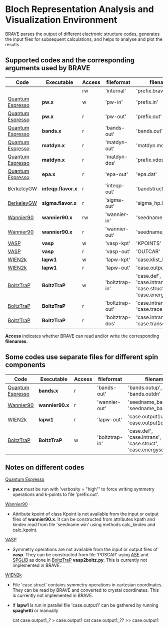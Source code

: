 # Bloch Representation Analysis and Visualization Environment

BRAVE parses the output of different electronic structure codes, generates the input files for subsequent calculations, and helps to analyse and plot the results.

## Supported codes and the corresponding arguments used by BRAVE

| Code                                                  | Executable          | Access | fileformat      | filenames                                                |
|-------------------------------------------------------|---------------------|--------|-----------------|----------------------------------------------------------|
|                                                       |                     | rw     | 'internal'      | 'prefix.brave'                                           |
| [Quantum Espresso](https://www.quantum-espresso.org/) | **pw.x**            | w      | 'pw-in'         | 'prefix.in'                                              |
| [Quantum Espresso](https://www.quantum-espresso.org/) | **pw.x**            | r      | 'pw-out'        | 'prefix.out'                                             |
| [Quantum Espresso](https://www.quantum-espresso.org/) | **bands.x**         | r      | 'bands-out'     | 'bands.out'                                              |
| [Quantum Espresso](https://www.quantum-espresso.org/) | **matdyn.x**        | r      | 'matdyn-out'    | 'matdyn.modes'                                           |
| [Quantum Espresso](https://www.quantum-espresso.org/) | **matdyn.x**        | r      | 'matdyn-dos'    | 'prefix.vdos'                                            |
| [Quantum Espresso](https://www.quantum-espresso.org/) | **epa.x**           | r      | 'epa-out'       | 'epa.dat'                                                |
| [BerkeleyGW](https://www.berkeleygw.org/)             | **inteqp.flavor.x** | r      | 'inteqp-out'    | 'bandstructure.dat'                                      |
| [BerkeleyGW](https://www.berkeleygw.org/)             | **sigma.flavor.x**  | r      | 'sigma-out'     | 'sigma_hp.log'                                           |
| [Wannier90](https://www.wannier.org/)                 | **wannier90.x**     | rw     | 'wannier-in'    | 'seedname.win'                                           |
| [Wannier90](https://www.wannier.org/)                 | **wannier90.x**     | r      | 'wannier-out'   | 'seedname_band.dat'                                      |
| [VASP](https://www.vasp.at/)                          | **vasp**            | w      | 'vasp-kpt'      | 'KPOINTS'                                                |
| [VASP](https://www.vasp.at/)                          | **vasp**            | r      | 'vasp-out'      | 'OUTCAR'                                                 |
| [WIEN2k](https://susi.theochem.tuwien.ac.at/)         | **lapw1**           | w      | 'lapw-kpt'      | 'case.klist_band'                                        |
| [WIEN2k](https://susi.theochem.tuwien.ac.at/)         | **lapw1**           | r      | 'lapw-out'      | 'case.output1'                                           |
| [BoltzTraP](https://goo.gl/atsFQ8)                    | **BoltzTraP**       | w      | 'boltztrap-in'  | 'case.def', 'case.intrans', 'case.struct', 'case.energy' |
| [BoltzTraP](https://goo.gl/atsFQ8)                    | **BoltzTraP**       | r      | 'boltztrap-out' | 'case.intrans', 'case.trace'                             |
| [BoltzTraP](https://goo.gl/atsFQ8)                    | **BoltzTraP**       | r      | 'boltztrap-dos' | 'case.intrans', 'case.transdos'                          |

**Access** indicates whether BRAVE can read and/or write the corresponding **filenames**.

## Some codes use separate files for different spin components

| Code                                                  | Executable      | Access | fileformat      | filenames                                                  |
|-------------------------------------------------------|-----------------|--------|-----------------|------------------------------------------------------------|
| [Quantum Espresso](https://www.quantum-espresso.org/) | **bands.x**     | r      | 'bands-out'     | 'bands.outup', 'bands.outdn'                               |
| [Wannier90](https://www.wannier.org/)                 | **wannier90.x** | r      | 'wannier-out'   | 'seedname_band.datup', 'seedname_band.datdn'               |
| [WIEN2k](https://susi.theochem.tuwien.ac.at/)         | **lapw1**       | r      | 'lapw-out'      | 'case.output1up', 'case.output1dn'                         |
| [BoltzTraP](https://goo.gl/atsFQ8)                    | **BoltzTraP**   | w      | 'boltztrap-in'  | 'case.def', 'case.intrans', 'case.struct', 'case.energyso' |

## Notes on different codes

[Quantum Espresso](https://www.quantum-espresso.org/)

* **pw.x** must be run with 'verbosity = "high"' to force writing symmetry operations and k-points to file 'prefix.out'.

[Wannier90](https://www.wannier.org/)

* Attribute kpoint of class Kpoint is not available from the input or output files of **wannier90.x**. It can be constructed from attributes kpath and kindex read from file 'seedname.win' using methods calc_kindex and calc_kpoint.

[VASP](https://www.vasp.at/)

* Symmetry operations are not available from the input or output files of **vasp**. They can be constructed from file 'POSCAR' using [ASE](https://wiki.fysik.dtu.dk/ase/) and [SPGLIB](https://atztogo.github.io/spglib/python-spglib.html) as done in [BoltzTraP](https://goo.gl/atsFQ8) **vasp2boltz.py**. This is currently not implemented in BRAVE.

[WIEN2k](https://susi.theochem.tuwien.ac.at/)

* File 'case.struct' contains symmetry operations in cartesian coordinates. They can be read by BRAVE and converted to crystal coordinates. This is currently not implemented in BRAVE.
* If **lapw1** is run in parallel file 'case.output1' can be gathered by running **spaghetti** or manually

    cat case.output1_? > case.output1
    cat case.output1_?? >> case.output1
